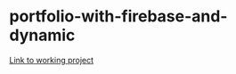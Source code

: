 # portfolio-with-firebase-and-dynamic

[Link to working project](https://www.sahajkediafe.netlify.app)
